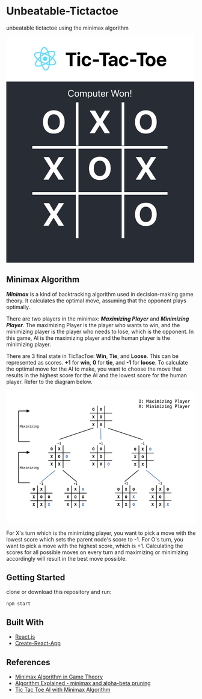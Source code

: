 # Unbeatable-Tictactoe
unbeatable tictactoe using the minimax algorithm

![screenshot](public/screenshot.png)

## Minimax Algorithm

***Minimax*** is a kind of backtracking algorithm used in decision-making game theory. It calculates the optimal move, assuming that the opponent plays optimally.


There are two players in the minimax: ***Maximizing Player*** and ***Minimizing Player***.
The maximizing Player is the player who wants to win, and the minimizing player is the player who needs to lose, which is the opponent. In this game, AI is the maximizing player and the human player is the minimizing player. 

There are 3 final state in TicTacToe: **Win**, **Tie**, and **Loose**. This can be represented as scores. **+1** for **win**, **0** for **tie**, and **-1** for **loose**. To calculate the optimal move for the AI to make, you want to choose the move that results in the highest score for the AI and the lowest score for the human player. Refer to the diagram below.

![minimax-diagram](public/minimax-diagram.png)

For X's turn which is the minimizing player, you want to pick a move with the lowest score which sets the parent node's score to -1. For O's turn, you want to pick a move with the highest score, which is +1. Calculating the scores for all possible moves on every turn and maximizing or minimizing accordingly will result in the best move possible.

## Getting Started
clone or download this repository and run:
```
npm start
```

## Built With
* [React.js](https://reactjs.org/)
* [Create-React-App](https://github.com/facebook/create-react-app)

## References
* [Minimax Algorithm in Game Theory](https://www.geeksforgeeks.org/minimax-algorithm-in-game-theory-set-1-introduction/)
* [Algorithm Explained -  minimax and alpha-beta pruning](https://www.youtube.com/watch?v=l-hh51ncgDI)
* [Tic Tac Toe AI with Minimax Algorithm](https://www.youtube.com/watch?v=trKjYdBASyQ)